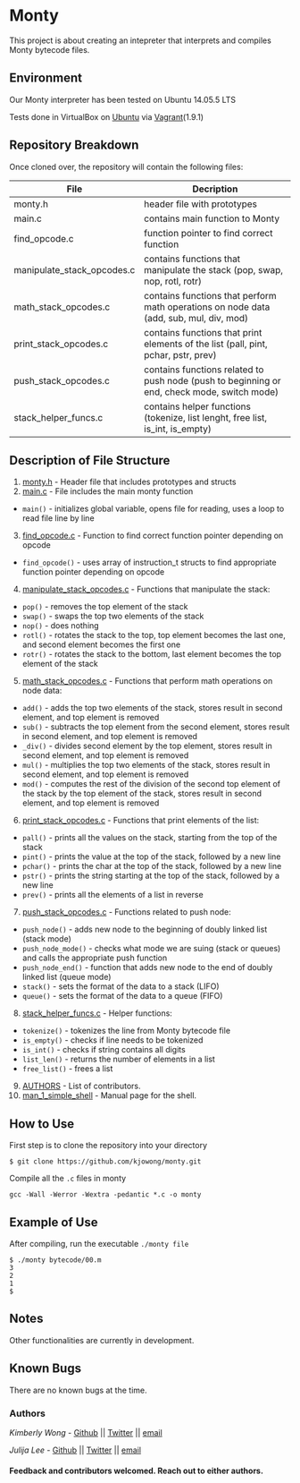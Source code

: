 # Monty

This project is about creating an intepreter that interprets and compiles Monty bytecode files. 

## Environment
Our Monty interpreter has been tested on Ubuntu 14.05.5 LTS

Tests done in VirtualBox on [Ubuntu](https://atlas.hashicorp.com/ubuntu/boxes/trusty64) via [Vagrant](https://www.vagrantup.com/)(1.9.1)

## Repository Breakdown
Once cloned over, the repository will contain the following files:

|   **File**    |  **Decription**                       |
|---------------|---------------------------------------|
| monty.h   | header file with prototypes           |
| main.c      | contains main function to Monty        |
| find_opcode.c | function pointer to find correct function |
| manipulate_stack_opcodes.c     | contains functions that manipulate the stack (pop, swap, nop, rotl, rotr) |
| math_stack_opcodes.c | contains functions that perform math operations on node data (add, sub, mul, div, mod) |
| print_stack_opcodes.c     | contains functions that print elements of the list (pall, pint, pchar, pstr, prev) |
| push_stack_opcodes.c     | contains functions related to push node (push to beginning or end, check mode, switch mode)|
| stack_helper_funcs.c | contains helper functions (tokenize, list lenght, free list, is_int, is_empty)|

## Description of File Structure
1. [monty.h](monty.h) - Header file that includes prototypes and structs
2. [main.c](main.c) - File includes the main monty function
  * ``main()`` - initializes global variable, opens file for reading, uses a loop to read file line by line
3. [find_opcode.c](find_opcode.c) - Function to find correct function pointer depending on opcode
  * ``find_opcode()`` - uses array of instruction_t structs to find appropriate function pointer depending on opcode
4. [manipulate_stack_opcodes.c](manipulate_stack_opcodes.c) - Functions that manipulate the stack:
  * ``pop()`` - removes the top element of the stack
  * ``swap()`` - swaps the top two elements of the stack
  * ``nop()`` - does nothing
  * ``rotl()`` - rotates the stack to the top, top element becomes the last one, and second element becomes the first one
  * ``rotr()`` - rotates the stack to the bottom, last element becomes the top element of the stack  
5. [math_stack_opcodes.c](math_stack_opcodes.c) - Functions that perform math operations on node data:
  * ``add()`` - adds the top two elements of the stack, stores result in second element, and top element is removed
  * ``sub()`` - subtracts the top element from the second element, stores result in second element, and top element is removed
  * ``_div()`` - divides second element by the top element, stores result in second element, and top element is removed
  * ``mul()`` - multiplies the top two elements of the stack, stores result in second element, and top element is removed
  * ``mod()`` - computes the rest of the division of the second top element of the stack by the top element of the stack, stores result in second element, and top element is removed
6. [print_stack_opcodes.c](print_stack_opcodes.c) - Functions that print elements of the list:
  * ``pall()`` - prints all the values on the stack, starting from the top of the stack
  * ``pint()`` - prints the value at the top of the stack, followed by a new line
  * ``pchar()`` - prints the char at the top of the stack, followed by a new line
  * ``pstr()`` - prints the string starting at the top of the stack, followed by a new line
  * ``prev()`` - prints all the elements of a list in reverse
7. [push_stack_opcodes.c](push_stack_opcodes.c) - Functions related to push node:
  * ``push_node()`` - adds new node to the beginning of doubly linked list (stack mode)
  * ``push_node_mode()`` - checks what mode we are suing (stack or queues) and calls the appropriate push function
  * ``push_node_end()`` - function that adds new node to the end of doubly linked list (queue mode)
  * ``stack()`` - sets the format of the data to a stack (LIFO)
  * ``queue()`` - sets the format of the data to a queue (FIFO)
8. [stack_helper_funcs.c](stack_helper_funcs.c) - Helper functions:
  * ``tokenize()`` - tokenizes the line from Monty bytecode file
  * ``is_empty()`` - checks if line needs to be tokenized
  * ``is_int()`` - checks if string contains all digits
  * ``list_len()`` - returns the number of elements in a list
  * ``free_list()`` - frees a list
9. [AUTHORS](AUTHORS) - List of contributors.
10. [man_1_simple_shell](man_1_simple_shell) - Manual page for the shell.

## How to Use
First step is to clone the repository into your directory
```
$ git clone https://github.com/kjowong/monty.git
```
Compile all the `.c` files in monty
```
gcc -Wall -Werror -Wextra -pedantic *.c -o monty
```

## Example of Use
After compiling, run the executable `./monty file`
```
$ ./monty bytecode/00.m
3
2
1
$
```
## Notes
Other functionalities are currently in development.

## Known Bugs
There are no known bugs at the time.

### Authors
*Kimberly Wong* - [Github](https://github.com/kjowong) || [Twitter](https://twitter.com/kjowong) || [email](kimberly.wong@holbertonschool.com)

*Julija Lee* - [Github](https://github.com/FreeJules) || [Twitter](https://twitter.com/LeeJulija) || [email](julijalee@gmail.com)



#### Feedback and contributors welcomed. Reach out to either authors.


